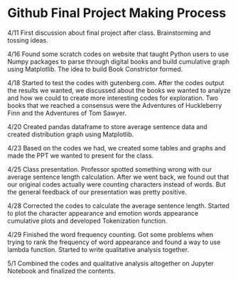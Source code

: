 **Github 
Final Project Making Process**
=====

4/11 First discussion about final project after class. Brainstorming and tossing ideas.

4/16 Found some scratch codes on website that taught Python users to use Numpy packages to parse 
through digital books and build cumulative graph using Matplotlib. The idea to build 
Book Constrictor formed.

4/18 Started to test the codes with gutenberg.com. After the codes output the results 
we wanted, we discussed about the books we wanted to analyze and how we could to create 
more interesting codes for exploration. Two books that we reached a consensus were the 
Adventures of Huckleberry Finn and the Adventures of Tom Sawyer. 

4/20 Created pandas dataframe to store average sentence data and created distribution 
graph using Matplotlib. 

4/23 Based on the codes we had, we created some tables and graphs and made the PPT we 
wanted to present for the class. 

4/25 Class presentation. Professor spotted something wrong with our average sentence 
length calculation. After we went back, we found out that our original codes actually 
were counting characters instead of words. But the general feedback of our presentation 
was pretty positive. 

4/28 Corrected the codes to calculate the average sentence length. 
Started to plot the character appearance and emotion words appearance cumulative plots 
and developed Tokenization function.

4/29 Finished the word frequency counting. Got some problems when trying to rank the frequency 
of word appearance and found a way to use lambda function. Started to write qualitative 
analysis together. 

5/1 Combined the codes and qualitative analysis altogether on Jupyter Notebook and 
finalized the contents. 




